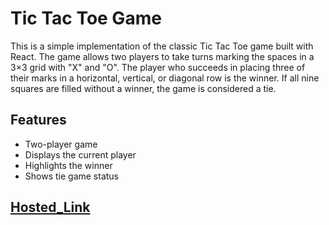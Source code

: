 # Tic Tac Toe Game

This is a simple implementation of the classic Tic Tac Toe game built with React. The game allows two players to take turns marking the spaces in a 3×3 grid with "X" and "O". The player who succeeds in placing three of their marks in a horizontal, vertical, or diagonal row is the winner. If all nine squares are filled without a winner, the game is considered a tie.

## Features

- Two-player game
- Displays the current player
- Highlights the winner
- Shows tie game status

## [Hosted_Link](https://tic-tac-toe-ten-eosin.vercel.app/)
